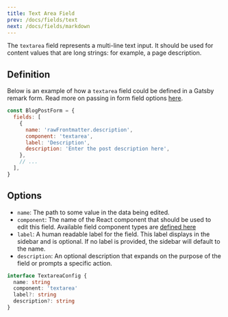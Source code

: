 ```yaml
---
title: Text Area Field
prev: /docs/fields/text
next: /docs/fields/markdown
---
```


The `textarea` field represents a multi-line text input. It should be used for content values that are long strings: for example, a page description.


## Definition

Below is an example of how a `textarea` field could be defined in a Gatsby remark form. Read more on passing in form field options [here](/docs/gatsby/markdown#customizing-remark-forms).

```javascript
const BlogPostForm = {
  fields: [
    {
      name: 'rawFrontmatter.description',
      component: 'textarea',
      label: 'Description',
      description: 'Enter the post description here',
    },
    // ...
  ],
}
```

## Options

 - `name`: The path to some value in the data being edited.
 - `component`: The name of the React component that should be used to edit this field. Available field component types are [defined here](/docs/concepts/fields#field-types)
 - `label`: A human readable label for the field. This label displays in the sidebar and is optional. If no label is provided, the sidebar will default to the name.
 - `description`: An optional description that expands on the purpose of the field or prompts a specific action.

```typescript
interface TextareaConfig {
  name: string
  component: 'textarea'
  label?: string
  description?: string
}
```
